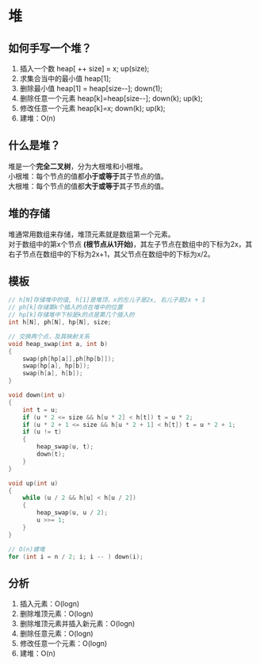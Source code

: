 # 堆

## 如何手写一个堆？

1. 插入一个数  heap[ ++ size] = x; up(size);
2. 求集合当中的最小值  heap[1];
3. 删除最小值    heap[1] = heap[size--]; down(1);
4. 删除任意一个元素  heap[k]=heap[size--]; down(k); up(k);
5. 修改任意一个元素  heap[k]=x; down(k); up(k);
6. 建堆：O(n)

## 什么是堆？

堆是一个**完全二叉树**，分为大根堆和小根堆。  
小根堆：每个节点的值都**小于或等于**其子节点的值。  
大根堆：每个节点的值都**大于或等于**其子节点的值。  

## 堆的存储

堆通常用数组来存储，堆顶元素就是数组第一个元素。  
对于数组中的第x个节点 **(根节点从1开始)**，其左子节点在数组中的下标为2x，其右子节点在数组中的下标为2x+1，其父节点在数组中的下标为x/2。  

## 模板

```C++
// h[N]存储堆中的值, h[1]是堆顶，x的左儿子是2x, 右儿子是2x + 1
// ph[k]存储第k个插入的点在堆中的位置
// hp[k]存储堆中下标是k的点是第几个插入的
int h[N], ph[N], hp[N], size;

// 交换两个点，及其映射关系
void heap_swap(int a, int b)
{
    swap(ph[hp[a]],ph[hp[b]]);
    swap(hp[a], hp[b]);
    swap(h[a], h[b]);
}

void down(int u)
{
    int t = u;
    if (u * 2 <= size && h[u * 2] < h[t]) t = u * 2;
    if (u * 2 + 1 <= size && h[u * 2 + 1] < h[t]) t = u * 2 + 1;
    if (u != t)
    {
        heap_swap(u, t);
        down(t);
    }
}

void up(int u)
{
    while (u / 2 && h[u] < h[u / 2])
    {
        heap_swap(u, u / 2);
        u >>= 1;
    }
}

// O(n)建堆
for (int i = n / 2; i; i -- ) down(i);
```

## 分析
1. 插入元素：O(logn)
2. 删除堆顶元素：O(logn)
3. 删除堆顶元素并插入新元素：O(logn)
4. 删除任意元素：O(logn)
5. 修改任意一个元素：O(logn)
6. 建堆：O(n)
